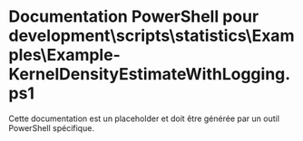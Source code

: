 # Documentation PowerShell pour development\scripts\statistics\Examples\Example-KernelDensityEstimateWithLogging.ps1

Cette documentation est un placeholder et doit être générée par un outil PowerShell spécifique.

